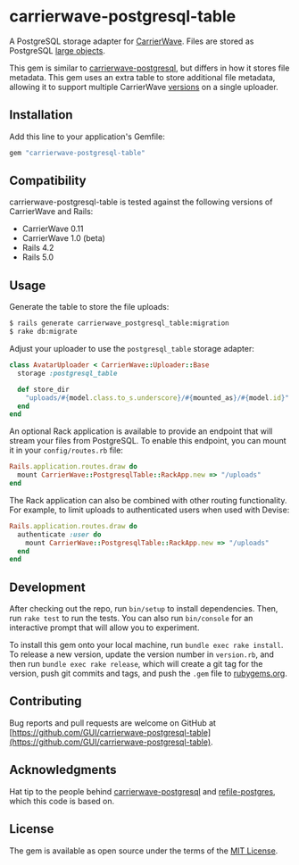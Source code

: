 # carrierwave-postgresql-table

A PostgreSQL storage adapter for [CarrierWave](https://github.com/carrierwaveuploader/carrierwave). Files are stored as PostgreSQL [large objects](https://www.postgresql.org/docs/current/static/largeobjects.html).

This gem is similar to [carrierwave-postgresql](https://github.com/diogob/carrierwave-postgresql), but differs in how it stores file metadata. This gem uses an extra table to store additional file metadata, allowing it to support multiple CarrierWave [versions](https://github.com/carrierwaveuploader/carrierwave#adding-versions) on a single uploader.

## Installation

Add this line to your application's Gemfile:

```ruby
gem "carrierwave-postgresql-table"
```

## Compatibility

carrierwave-postgresql-table is tested against the following versions of CarrierWave and Rails:

- CarrierWave 0.11
- CarrierWave 1.0 (beta)
- Rails 4.2
- Rails 5.0

## Usage

Generate the table to store the file uploads:

```sh
$ rails generate carrierwave_postgresql_table:migration
$ rake db:migrate
```

Adjust your uploader to use the `postgresql_table` storage adapter:

```ruby
class AvatarUploader < CarrierWave::Uploader::Base
  storage :postgresql_table

  def store_dir
    "uploads/#{model.class.to_s.underscore}/#{mounted_as}/#{model.id}"
  end
end
```

An optional Rack application is available to provide an endpoint that will stream your files from PostgreSQL. To enable this endpoint, you can mount it in your `config/routes.rb` file:

```ruby
Rails.application.routes.draw do
  mount CarrierWave::PostgresqlTable::RackApp.new => "/uploads"
end
```

The Rack application can also be combined with other routing functionality. For example, to limit uploads to authenticated users when used with Devise:

```ruby
Rails.application.routes.draw do
  authenticate :user do
    mount CarrierWave::PostgresqlTable::RackApp.new => "/uploads"
  end
end
```

## Development

After checking out the repo, run `bin/setup` to install dependencies. Then, run `rake test` to run the tests. You can also run `bin/console` for an interactive prompt that will allow you to experiment.

To install this gem onto your local machine, run `bundle exec rake install`. To release a new version, update the version number in `version.rb`, and then run `bundle exec rake release`, which will create a git tag for the version, push git commits and tags, and push the `.gem` file to [rubygems.org](https://rubygems.org).

## Contributing

Bug reports and pull requests are welcome on GitHub at [https://github.com/GUI/carrierwave-postgresql-table](https://github.com/GUI/carrierwave-postgresql-table).

## Acknowledgments

Hat tip to the people behind [carrierwave-postgresql](https://github.com/diogob/carrierwave-postgresql) and [refile-postgres](https://github.com/krists/refile-postgres), which this code is based on.

## License

The gem is available as open source under the terms of the [MIT License](http://opensource.org/licenses/MIT).
